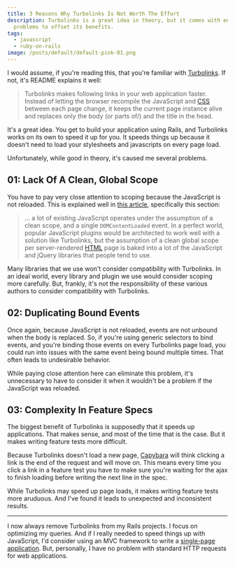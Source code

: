 ```yaml
---
title: 3 Reasons Why Turbolinks Is Not Worth The Effort
description: Turbolinks is a great idea in theory, but it comes with enough
  problems to offset its benefits.
tags:
  - javascript
  - ruby-on-rails
image: /posts/default/default-pink-01.png
---
```


I would assume, if you're reading this, that you're familiar with [Turbolinks](https://github.com/turbolinks/turbolinks-classic). If not, it's README explains it well:

> Turbolinks makes following links in your web application faster. Instead of letting the browser recompile the JavaScript and [CSS](/posts/wtf-is-css/) between each page change, it keeps the current page instance alive and replaces only the body (or parts of/) and the title in the head.

It's a great idea. You get to build your application using Rails, and Turbolinks works on its own to speed it up for you. It speeds things up because it doesn't need to load your stylesheets and javascripts on every page load.

Unfortunately, while good in theory, it's caused me several problems.

## 01: Lack Of A Clean, Global Scope

You have to pay very close attention to scoping because the JavaScript is not reloaded. This is explained well in [this article](https://plus.google.com/+YehudaKatz/posts/A65agXRynUn), specifically this section:

> ... a lot of existing JavaScript operates under the assumption of a clean scope, and a single `DOMContentLoaded` event. In a perfect world, popular JavaScript plugins would be architected to work well with a solution like Turbolinks, but the assumption of a clean global scope per server-rendered [HTML](/posts/wtf-is-html/) page is baked into a lot of the JavaScript and jQuery libraries that people tend to use.

Many libraries that we use won't consider compatibility with Turbolinks. In an ideal world, every library and plugin we use would consider scoping more carefully. But, frankly, it's not the responsibility of these various authors to consider compatibility with Turbolinks.

## 02: Duplicating Bound Events

Once again, because JavaScript is not reloaded, events are not unbound when the body is replaced. So, if you're using generic selectors to bind events, and you're binding those events on every Turbolinks page load, you could run into issues with the same event being bound multiple times. That often leads to undesirable behavior.

While paying close attention here can eliminate this problem, it's unnecessary to have to consider it when it wouldn't be a problem if the JavaScript was reloaded.

## 03: Complexity In Feature Specs

The biggest benefit of Turbolinks is supposedly that it speeds up applications. That makes sense, and most of the time that is the case. But it makes writing feature tests more difficult.

Because Turbolinks doesn't load a new page, [Capybara](https://github.com/jnicklas/capybara) will think clicking a link is the end of the request and will move on. This means every time you click a link in a feature test you have to make sure you're waiting for the ajax to finish loading before writing the next line in the spec.

While Turbolinks may speed up page loads, it makes writing feature tests more aruduous. And I've found it leads to unexpected and inconsistent results.

---

I now always remove Turbolinks from my Rails projects. I focus on optimizing my queries. And if I really needed to speed things up with JavaScript, I'd consider using an MVC framework to write a [single-page application](https://en.wikipedia.org/wiki/Single-page_application). But, personally, I have no problem with standard HTTP requests for web applications.

